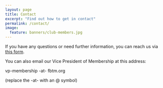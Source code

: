 ```yaml
---
layout: page
title: Contact
excerpt: "Find out how to get in contact"
permalink: /contact/
image:
  feature: banners/club-members.jpg
---
```

If you have any questions or need further information, you can reach us via [this form](http://tmclub.eu/portal.php?page=553).

You can also email our Vice President of Membership at this address:

vp-membership -at- fbtm.org

(replace the -at- with an @ symbol)
